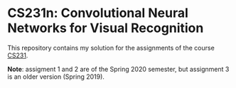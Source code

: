# CS231n: Convolutional Neural Networks for Visual Recognition

This repository contains my solution for the assignments of the course [CS231](http://cs231n.stanford.edu/).

**Note**: assigment 1 and 2 are of the Spring 2020 semester, but assignment 3 is an older version (Spring 2019).
